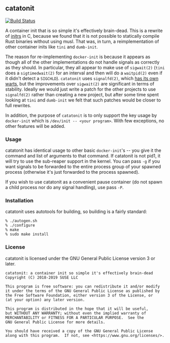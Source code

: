 ## catatonit ##

[![Build Status](https://travis-ci.org/openSUSE/catatonit.svg?branch=master)](https://travis-ci.org/openSUSE/catatonit)

A container init that is so simple it's effectively brain-dead. This is a
rewrite of [initrs][initrs] in C, because we found that it is not possible to
statically compile Rust binaries without using musl. That was, in turn, a
reimplementation of other container inits like `tini` and `dumb-init`.

The reason for re-implementing `docker-init` is because it appears as though
all of the other implementations do not handle signals as correctly as they
should. In particular, they all appear to make use of `sigwait(2)` (`tini` does
a `sigtimedwait(2)` for an interval and then will do a `waitpid(2)` even if it
didn't detect a `SIGCHLD`). `catatonit` uses `signalfd(2)`, which [has its own
warts][signalfd-broken], but the improvements over `sigwait(2)` are significant
in terms of stability. Ideally we would just write a patch for the other
projects to use `signalfd(2)` rather than creating a new project, but after
some time spent looking at `tini` and `dumb-init` we felt that such patches
would be closer to full rewrites.

In addition, the purpose of `catatonit` is to only support the key usage by
`docker-init` which is `/dev/init -- <your program>`. With few exceptions, no
other features will be added.

[initrs]: https://github.com/cyphar/initrs
[signalfd-broken]: https://ldpreload.com/blog/signalfd-is-useless

### Usage ###

catatonit has identical usage to other basic `docker-init`'s -- you give it the
command and list of arguments to that command. If catatonit is not pid1, it
will try to use the sub-reaper support in the kernel. You can pass `-g` if you
want signals to be forwarded to the entire process group of your spawned
process (otherwise it's just forwarded to the process spawned).

If you wish to use catatonit as a convenient pause container (do not spawn a
child process nor do any signal handling), use pass `-P`.

### Installation ###

catatonit uses autotools for building, so building is a fairly standard:

```
% ./autogen.sh
% ./configure
% make
% sudo make install
```

### License ###

catatonit is licensed under the GNU General Public License version 3 or later.

```
catatonit: a container init so simple it's effectively brain-dead
Copyright (C) 2018-2019 SUSE LLC

This program is free software: you can redistribute it and/or modify
it under the terms of the GNU General Public License as published by
the Free Software Foundation, either version 3 of the License, or
(at your option) any later version.

This program is distributed in the hope that it will be useful,
but WITHOUT ANY WARRANTY; without even the implied warranty of
MERCHANTABILITY or FITNESS FOR A PARTICULAR PURPOSE.  See the
GNU General Public License for more details.

You should have received a copy of the GNU General Public License
along with this program.  If not, see <https://www.gnu.org/licenses/>.
```
